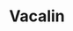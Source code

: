 ---
title: "Vacalin"
url: /ciudad-autonoma-de-buenos-aires/vacalin-avenida-juan-bautista-alberdi/
shop: Feinkost
---